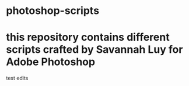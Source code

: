 # photoshop-scripts
# this repository contains different scripts crafted by Savannah Luy for Adobe Photoshop


test edits
